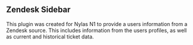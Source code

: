 
## Zendesk Sidebar

This plugin was created for Nylas N1 to provide a users information from a Zendesk source. This includes information from the users profiles, as well as current and historical ticket data.

